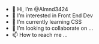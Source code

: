 - 👋 Hi, I’m @Almnd3424
- 👀 I’m interested in Front End Dev
- 🌱 I’m currently learning CSS
- 💞️ I’m looking to collaborate on ...
- 📫 How to reach me ...

<!---
Almnd3424/Almnd3424 is a ✨ special ✨ repository because its `README.md` (this file) appears on your GitHub profile.
You can click the Preview link to take a look at your changes.
--->
